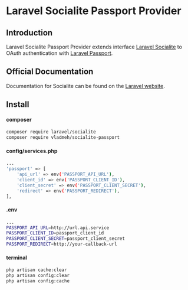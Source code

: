 # Laravel Socialite Passport Provider

## Introduction

Laravel Socialite Passport Provider extends interface [Laravel Socialite](https://github.com/laravel/socialite) to OAuth authentication with [Laravel Passport](https://github.com/laravel/passport).

## Official Documentation

Documentation for Socialite can be found on the [Laravel website](https://laravel.com/docs/socialite).

## Install

#### composer

```bash
composer require laravel/socialite
composer require vladmeh/socialite-passport
```

#### config/services.php
```bash
...
'passport' => [
    'api_url' => env('PASSPORT_API_URL'),
    'client_id' => env('PASSPORT_CLIENT_ID'),
    'client_secret' => env('PASSPORT_CLIENT_SECRET'),
    'redirect' => env('PASSPORT_REDIRECT'),
],
```

#### .env

```bash
...
PASSPORT_API_URL=http://url.api.service
PASSPORT_CLIENT_ID=passport_client_id
PASSPORT_CLIENT_SECRET=passport_client_secret
PASSPORT_REDIRECT=http://your-callback-url
```

#### terminal

```bash
php artisan cache:clear
php artisan config:clear
php artisan config:cache
```

